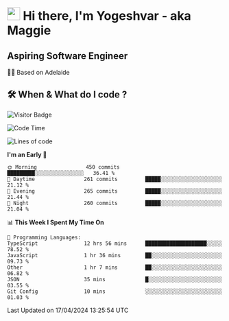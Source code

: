 <h1><img src="https://emojis.slackmojis.com/emojis/images/1531849430/4246/blob-sunglasses.gif?1531849430" width="30"/> Hi there, I'm Yogeshvar - aka Maggie</h1>

## Aspiring Software Engineer
🏂🏻  Based on Adelaide 

## 🛠 When & What do I code ?  

![Visitor Badge](https://visitor-badge.feriirawann.repl.co?username=yogeshvar&repo=yogeshvar&label=Visitors&style=plastic&color=%23457BFF&contentType=svg)

<!--START_SECTION:waka-->
![Code Time](http://img.shields.io/badge/Code%20Time-2%2C870%20hrs%2042%20mins-blue)

![Lines of code](https://img.shields.io/badge/From%20Hello%20World%20I%27ve%20Written-4.2%20million%20lines%20of%20code-blue)

**I'm an Early 🐤** 

```text
🌞 Morning                450 commits         █████████░░░░░░░░░░░░░░░░   36.41 % 
🌆 Daytime                261 commits         █████░░░░░░░░░░░░░░░░░░░░   21.12 % 
🌃 Evening                265 commits         █████░░░░░░░░░░░░░░░░░░░░   21.44 % 
🌙 Night                  260 commits         █████░░░░░░░░░░░░░░░░░░░░   21.04 % 
```


📊 **This Week I Spent My Time On** 

```text
💬 Programming Languages: 
TypeScript               12 hrs 56 mins      ████████████████████░░░░░   78.52 % 
JavaScript               1 hr 36 mins        ██░░░░░░░░░░░░░░░░░░░░░░░   09.73 % 
Other                    1 hr 7 mins         ██░░░░░░░░░░░░░░░░░░░░░░░   06.82 % 
JSON                     35 mins             █░░░░░░░░░░░░░░░░░░░░░░░░   03.55 % 
Git Config               10 mins             ░░░░░░░░░░░░░░░░░░░░░░░░░   01.03 % 
```


 Last Updated on 17/04/2024 13:25:54 UTC
<!--END_SECTION:waka-->
